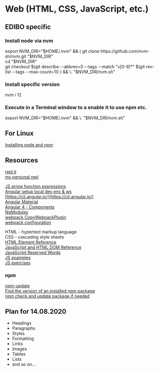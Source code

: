# Web (HTML, CSS, JavaScript, etc.)
## EDIBO specific
### Install node via nvm
export NVM_DIR="$HOME/.nvm" && (  
git clone https://github.com/nvm-sh/nvm.git "$NVM_DIR"  
cd "$NVM_DIR"  
git checkout $(git describe --abbrev=0 --tags --match "v[0-9]*" $(git rev-list --tags --max-count=1))  
) && \. "$NVM_DIR/nvm.sh"  

### Install specific version
nvm i 12

### Execute in a Terminal window to a enable it to use npm etc.
export NVM_DIR="$HOME/.nvm" && \. "$NVM_DIR/nvm.sh"

## For Linux
[Installing node and npm](https://github.com/nodesource/distributions/blob/master/README.md)  

## Resources

[repl.it](https://repl.it/)  
[my personal repl](https://repl.it/@makgar/)  

[JS arrow function expressions](https://developer.mozilla.org/en-US/docs/Web/JavaScript/Reference/Functions/Arrow_functions)  
[Angular setup local dev env & ws](https://angular.io/guide/setup-local)  
[https://cli.angular.io/](https://cli.angular.io/)  
[Angular Material](https://material.angular.io/)  
[Angular 4 - Components](https://www.tutorialspoint.com/angular4/angular4_components.htm)  
[NgModules](https://angular.io/guide/ngmodules)  
[webpack CopyWebpackPlugin](https://webpack.js.org/plugins/copy-webpack-plugin/)  
[webpack configuration](https://webpack.js.org/configuration/)  

HTML - hypertext markup language  
CSS - cascading style sheets  
[HTML Element Reference](https://www.w3schools.com/tags/default.asp)  
[JavaScript and HTML DOM Reference](https://www.w3schools.com/jsref/default.asp)  
[JavaScript Reserved Words](https://www.w3schools.com/js/js_reserved.asp)  
[JS examples](https://www.w3schools.com/js/js_examples.asp)  
[JS exercises](https://www.w3schools.com/js/exercise_js.asp?filename=exercise_js_variables1)  

### npm
[npm-update](https://docs.npmjs.com/cli/update)  
[Find the version of an installed npm package](https://stackoverflow.com/questions/10972176/find-the-version-of-an-installed-npm-package)  
[npm check and update package if needed](https://stackoverflow.com/questions/16525430/npm-check-and-update-package-if-needed)  

## Plan for 14.08.2020
- Headings
- Paragraphs
- Styles
- Formatting
- Links
- Images
- Tables
- Lists
- and so on...
